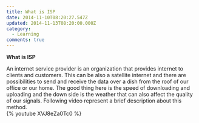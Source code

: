 ```yaml
---
title: What is ISP
date: 2014-11-10T08:20:27.547Z
updated: 2014-11-13T08:20:00.000Z
category:
  - Learning
comments: true
---
```

**What is ISP**

An internet service provider is an organization that provides internet to clients and customers. This can be also a satellite internet and there are possibilities to send and receive the data over a dish from the roof of our office or our home. The good thing here is the speed of downloading and uploading and the down side is the weather that can also affect the quality of our signals. Following video represent a brief description about this method.    
{% youtube XVJ8eZa0Tc0 %}
  
